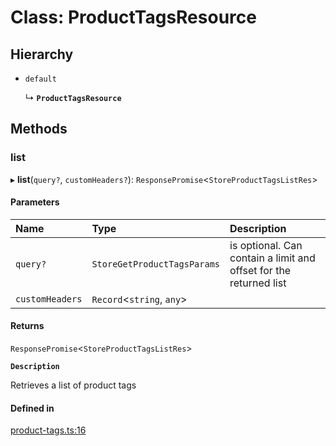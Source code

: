 # Class: ProductTagsResource

## Hierarchy

- `default`

  ↳ **`ProductTagsResource`**

## Methods

### list

▸ **list**(`query?`, `customHeaders?`): `ResponsePromise`<`StoreProductTagsListRes`\>

#### Parameters

| Name | Type | Description |
| :------ | :------ | :------ |
| `query?` | `StoreGetProductTagsParams` | is optional. Can contain a limit and offset for the returned list |
| `customHeaders` | `Record`<`string`, `any`\> |  |

#### Returns

`ResponsePromise`<`StoreProductTagsListRes`\>

**`Description`**

Retrieves a list of product tags

#### Defined in

[product-tags.ts:16](https://github.com/medusajs/medusa/blob/33df8122b/packages/medusa-js/src/resources/product-tags.ts#L16)
